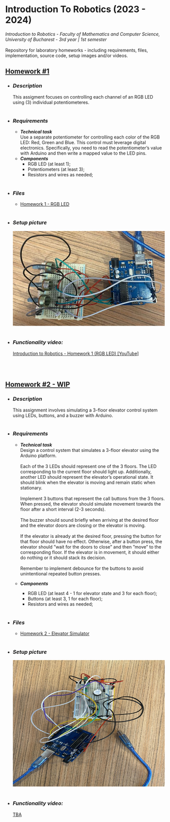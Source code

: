 # **Introduction To Robotics (2023 - 2024)**

_Introduction to Robotics - Faculty of Mathematics and Computer Science, University of Bucharest - 3rd year | 1st semester_ </br> </br>
Repository for laboratory homeworks - including requirements, files, implementation, source code, setup images and/or videos.

## [Homework #1](#hw1) <a name="hw1"></a>

- ### **_Description_**

  This assigment focuses on controlling each channel of an RGB LED using (3) individual potentiometeres.
  </br></br>

- ### **_Requirements_**

  - **_Technical task_** </br>
    Use a separate potentiometer for controlling each color of the RGB LED: Red, Green and Blue. This control must leverage digital electronics. Specifically, you need to read the potentiometer’s value with Arduino and then write a mapped value to the LED pins.
  - **_Components_** </br>
    - RGB LED (at least 1);
    - Potentiometers (at least 3);
    - Resistors and wires as needed;
      </br></br>

- ### **_Files_**

  - <a href="https://github.com/ralexgt/IntroductionToRobotics/tree/main/Homework%201%20-%20RGB%20LED"> Homework 1 - RGB LED </a>
    </br></br>

- ### **_Setup picture_**

  <img src="./Homework 1 - RGB LED/rgbSetup.jpg" width="500" height="300">
  </br></br>

- ### **_Functionality video:_**
  <a href="https://youtu.be/50T870-A4no"> Introduction to Robotics - Homework 1 (RGB LED) [YouTube] </a>

</br></br>

## [Homework #2 - WIP](#hw2) <a name="hw2"></a>

- ### **_Description_**

  This assignment involves simulating a 3-floor elevator control system using
  LEDs, buttons, and a buzzer with Arduino.
  </br></br>

- ### **_Requirements_**

  - **_Technical task_** </br>
    Design a control system that simulates a 3-floor elevator using the Arduino platform.
    </br></br>
    Each of the 3 LEDs should represent one of the 3 floors.
    The LED corresponding to the current floor should light up. Additionally,
    another LED should represent the elevator’s operational state. It should
    blink when the elevator is moving and remain static when stationary.
    </br></br>
    Implement 3 buttons that represent the call buttons from the
    3 floors. When pressed, the elevator should simulate movement towards
    the floor after a short interval (2-3 seconds).
    </br></br>
    The buzzer should sound briefly when arriving at the desired floor and the elevator doors are closing or the elevator is moving.
    </br></br>
    If the elevator is already at the desired floor,
    pressing the button for that floor should have no effect. Otherwise, after a button press, the elevator should ”wait for the doors to close” and then ”move” to the corresponding floor. If the elevator is in movement, it should either do nothing or it should stack its decision.
    </br></br>
    Remember to implement debounce for the buttons to avoid
    unintentional repeated button presses.

  - **_Components_** </br>
    - RGB LED (at least 4 - 1 for elevator state and 3 for each floor);
    - Buttons (at least 3, 1 for each floor);
    - Resistors and wires as needed;
      </br></br>

- ### **_Files_**

  - <a href="https://github.com/ralexgt/IntroductionToRobotics/tree/main/Homework%202%20-%20Elevator%20Simulator"> Homework 2 - Elevator Simulator </a>
    </br></br>

- ### **_Setup picture_**

  <img src="./Homework 2 - Elevator Simulator/elevatorSetup.jpg" width="600" height="400">
  </br></br>

- ### **_Functionality video:_**
  <a href="https://github.com/ralexgt/IntroductionToRobotics"> TBA </a>
